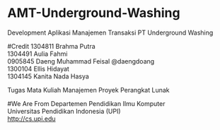 # AMT-Underground-Washing
Development Aplikasi Manajemen Transaksi PT Underground Washing

#Credit
1304811 Brahma Putra <br>
1304491 Aulia Fahmi <br>
0905845 Daeng Muhammad Feisal @daengdoang <br>
1300104 Ellis Hidayat <br>
1304145 Kanita Nada Hasya <br>

Tugas Mata Kuliah Manajemen Proyek Perangkat Lunak <br>



#We Are From
Departemen Pendidikan Ilmu Komputer <br>
Universitas Pendidikan Indonesia (UPI) <br>
http://cs.upi.edu
